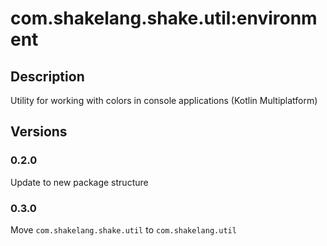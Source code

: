# com.shakelang.shake.util:environment
## Description
Utility for working with colors in console applications (Kotlin Multiplatform)
## Versions
### 0.2.0
Update to new package structure
### 0.3.0
Move `com.shakelang.shake.util` to `com.shakelang.util`